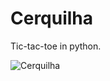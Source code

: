 # Cerquilha

Tic-tac-toe in python.


![Cerquilha](https://user-images.githubusercontent.com/47614825/83959198-8165bd80-a850-11ea-8706-6b6841209e54.gif)
